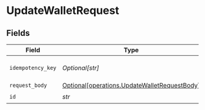 # UpdateWalletRequest


## Fields

| Field                                                                                              | Type                                                                                               | Required                                                                                           | Description                                                                                        |
| -------------------------------------------------------------------------------------------------- | -------------------------------------------------------------------------------------------------- | -------------------------------------------------------------------------------------------------- | -------------------------------------------------------------------------------------------------- |
| `idempotency_key`                                                                                  | *Optional[str]*                                                                                    | :heavy_minus_sign:                                                                                 | Use an idempotency key                                                                             |
| `request_body`                                                                                     | [Optional[operations.UpdateWalletRequestBody]](../../models/operations/updatewalletrequestbody.md) | :heavy_minus_sign:                                                                                 | N/A                                                                                                |
| `id`                                                                                               | *str*                                                                                              | :heavy_check_mark:                                                                                 | N/A                                                                                                |